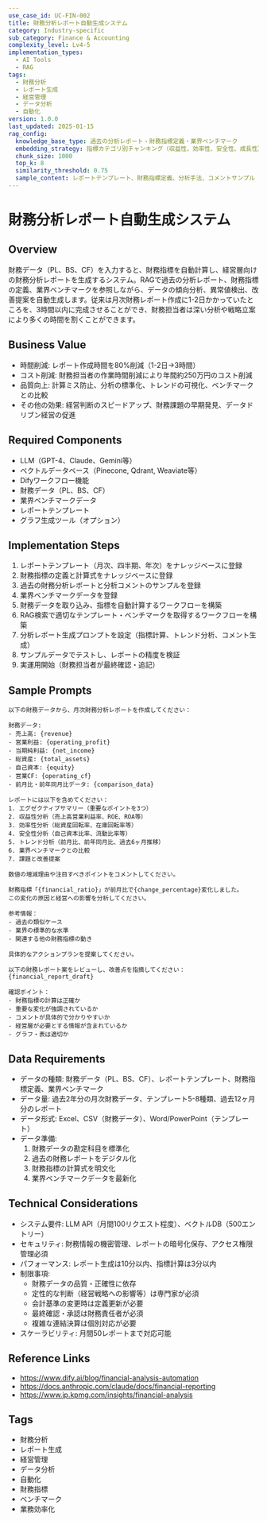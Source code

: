 ```yaml
---
use_case_id: UC-FIN-002
title: 財務分析レポート自動生成システム
category: Industry-specific
sub_category: Finance & Accounting
complexity_level: Lv4-5
implementation_types:
  - AI Tools
  - RAG
tags:
  - 財務分析
  - レポート生成
  - 経営管理
  - データ分析
  - 自動化
version: 1.0.0
last_updated: 2025-01-15
rag_config:
  knowledge_base_type: 過去の分析レポート・財務指標定義・業界ベンチマーク
  embedding_strategy: 指標カテゴリ別チャンキング（収益性、効率性、安全性、成長性）
  chunk_size: 1000
  top_k: 8
  similarity_threshold: 0.75
  sample_content: レポートテンプレート、財務指標定義、分析手法、コメントサンプル
---
```


# 財務分析レポート自動生成システム

## Overview

財務データ（PL、BS、CF）を入力すると、財務指標を自動計算し、経営層向けの財務分析レポートを生成するシステム。RAGで過去の分析レポート、財務指標の定義、業界ベンチマークを参照しながら、データの傾向分析、異常値検出、改善提案を自動生成します。従来は月次財務レポート作成に1-2日かかっていたところを、3時間以内に完成させることができ、財務担当者は深い分析や戦略立案により多くの時間を割くことができます。

## Business Value

- 時間削減: レポート作成時間を80%削減（1-2日→3時間）
- コスト削減: 財務担当者の作業時間削減により年間約250万円のコスト削減
- 品質向上: 計算ミス防止、分析の標準化、トレンドの可視化、ベンチマークとの比較
- その他の効果: 経営判断のスピードアップ、財務課題の早期発見、データドリブン経営の促進

## Required Components

- LLM（GPT-4、Claude、Gemini等）
- ベクトルデータベース（Pinecone, Qdrant, Weaviate等）
- Difyワークフロー機能
- 財務データ（PL、BS、CF）
- 業界ベンチマークデータ
- レポートテンプレート
- グラフ生成ツール（オプション）

## Implementation Steps

1. レポートテンプレート（月次、四半期、年次）をナレッジベースに登録
2. 財務指標の定義と計算式をナレッジベースに登録
3. 過去の財務分析レポートと分析コメントのサンプルを登録
4. 業界ベンチマークデータを登録
5. 財務データを取り込み、指標を自動計算するワークフローを構築
6. RAG検索で適切なテンプレート・ベンチマークを取得するワークフローを構築
7. 分析レポート生成プロンプトを設定（指標計算、トレンド分析、コメント生成）
8. サンプルデータでテストし、レポートの精度を検証
9. 実運用開始（財務担当者が最終確認・追記）

## Sample Prompts

```
以下の財務データから、月次財務分析レポートを作成してください：

財務データ:
- 売上高: {revenue}
- 営業利益: {operating_profit}
- 当期純利益: {net_income}
- 総資産: {total_assets}
- 自己資本: {equity}
- 営業CF: {operating_cf}
- 前月比・前年同月比データ: {comparison_data}

レポートには以下を含めてください：
1. エグゼクティブサマリー（重要なポイントを3つ）
2. 収益性分析（売上高営業利益率、ROE、ROA等）
3. 効率性分析（総資産回転率、在庫回転率等）
4. 安全性分析（自己資本比率、流動比率等）
5. トレンド分析（前月比、前年同月比、過去6ヶ月推移）
6. 業界ベンチマークとの比較
7. 課題と改善提案

数値の増減理由や注目すべきポイントをコメントしてください。
```

```
財務指標「{financial_ratio}」が前月比で{change_percentage}変化しました。
この変化の原因と経営への影響を分析してください。

参考情報：
- 過去の類似ケース
- 業界の標準的な水準
- 関連する他の財務指標の動き

具体的なアクションプランを提案してください。
```

```
以下の財務レポート案をレビューし、改善点を指摘してください：
{financial_report_draft}

確認ポイント：
- 財務指標の計算は正確か
- 重要な変化が強調されているか
- コメントが具体的で分かりやすいか
- 経営層が必要とする情報が含まれているか
- グラフ・表は適切か
```

## Data Requirements

- データの種類: 財務データ（PL、BS、CF）、レポートテンプレート、財務指標定義、業界ベンチマーク
- データ量: 過去2年分の月次財務データ、テンプレート5-8種類、過去12ヶ月分のレポート
- データ形式: Excel、CSV（財務データ）、Word/PowerPoint（テンプレート）
- データ準備:
  1. 財務データの勘定科目を標準化
  2. 過去の財務レポートをデジタル化
  3. 財務指標の計算式を明文化
  4. 業界ベンチマークデータを最新化

## Technical Considerations

- システム要件: LLM API（月間100リクエスト程度）、ベクトルDB（500エントリー）
- セキュリティ: 財務情報の機密管理、レポートの暗号化保存、アクセス権限管理必須
- パフォーマンス: レポート生成は10分以内、指標計算は3分以内
- 制限事項:
  - 財務データの品質・正確性に依存
  - 定性的な判断（経営戦略への影響等）は専門家が必須
  - 会計基準の変更時は定義更新が必要
  - 最終確認・承認は財務責任者が必須
  - 複雑な連結決算は個別対応が必要
- スケーラビリティ: 月間50レポートまで対応可能

## Reference Links

- https://www.dify.ai/blog/financial-analysis-automation
- https://docs.anthropic.com/claude/docs/financial-reporting
- https://www.jp.kpmg.com/insights/financial-analysis

## Tags

- 財務分析
- レポート生成
- 経営管理
- データ分析
- 自動化
- 財務指標
- ベンチマーク
- 業務効率化
